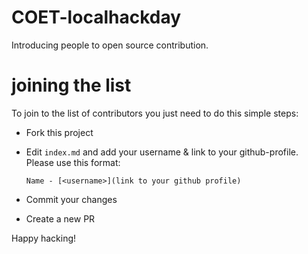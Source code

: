 # COET-localhackday
Introducing people to open source contribution.


# joining the list
To join to the list of contributors you just need to do this simple steps:
* Fork this project
* Edit `index.md` and add your username & link to your github-profile. Please use this format:

  `Name - [<username>](link to your github profile)`

* Commit your changes
* Create a new PR

Happy hacking!
